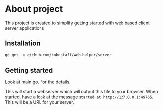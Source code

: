 # About project
This project is created to simplify getting started with web based client server applications

## Installation
```bash
go get -u github.com/kubestaff/web-helper/server
```

## Getting started
Look at main.go. For the details.

This will start a webserver which will output this file to your browser. 
When started, have a look at the message `started at http://127.0.0.1:49765`. This will be a URL for your server. 